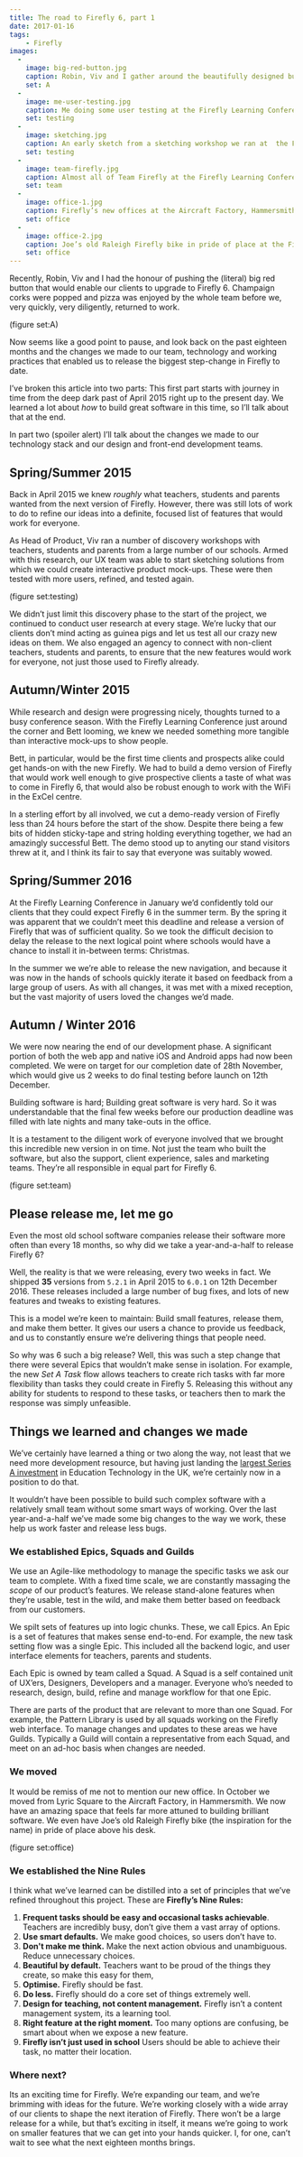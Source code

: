 ```yaml
---
title: The road to Firefly 6, part 1
date: 2017-01-16
tags:
    - Firefly
images:
  -
    image: big-red-button.jpg
    caption: Robin, Viv and I gather around the beautifully designed button to activate Firefly 6 in our offices in Hammersmith, 12th December 2016
    set: A
  -
    image: me-user-testing.jpg
    caption: Me doing some user testing at the Firefly Learning Conference in Birmingham, November 2016
    set: testing
  -
    image: sketching.jpg
    caption: An early sketch from a sketching workshop we ran at  the Firefly offices
    set: testing
  -
    image: team-firefly.jpg
    caption: Almost all of Team Firefly at the Firefly Learning Conference in Birmingham, 15th November 2016
    set: team
  -
    image: office-1.jpg
    caption: Firefly’s new offices at the Aircraft Factory, Hammersmith.
    set: office
  -
    image: office-2.jpg
    caption: Joe’s old Raleigh Firefly bike in pride of place at the Firefly offices in Hammersmith, October 2016
    set: office
---
```


Recently, Robin, Viv and I had the honour of pushing the (literal) big red button that would enable our clients to upgrade to Firefly 6. Champaign corks were popped and pizza was enjoyed by the whole team before we, very quickly, very diligently, returned to work.

(figure set:A)

Now seems like a good point to pause, and look back on the past eighteen months and the changes we made to our team, technology and working practices that enabled us to release the biggest step-change in Firefly to date.

I’ve broken this article into two parts: This first part starts with journey in time from the deep dark past of April 2015 right up to the present day. We learned a lot about _how_ to build great software in this time, so I’ll talk about that at the end.

In part two (spoiler alert) I’ll talk about the changes we made to our technology stack and our design and front-end development teams.


## Spring/Summer 2015

Back in April 2015 we knew _roughly_ what teachers, students and parents wanted from the next version of Firefly. However, there was still lots of work to do to refine our ideas into a definite, focused list of features that would work for everyone.

As Head of Product, Viv ran a number of discovery workshops with teachers, students and parents from a large number of our schools. Armed with this research, our UX team was able to start sketching solutions from which we could create interactive product mock-ups. These were then tested with more users, refined, and tested again.

(figure set:testing)

We didn’t just limit this discovery phase to the start of the project, we continued to conduct user research at every stage. We’re lucky that our clients don’t mind acting as guinea pigs and let us test all our crazy new ideas on them. We also engaged an agency to connect with non-client teachers, students and parents, to ensure that the new features would work for everyone, not just those used to Firefly already.

## Autumn/Winter 2015

While research and design were progressing nicely, thoughts turned to a busy conference season. With the Firefly Learning Conference just around the corner and Bett looming, we knew we needed something more tangible than interactive mock-ups to show people.

Bett, in particular, would be the first time clients and prospects alike could get hands-on with the new Firefly. We had to build a demo version of Firefly that would work well enough to give prospective clients a taste of what was to come in Firefly 6, that would also be robust enough to work with the WiFi in the ExCel centre.

In a sterling effort by all involved, we cut a demo-ready version of Firefly less than 24 hours before the start of the show. Despite there being a few bits of hidden sticky-tape and string holding everything together, we had an amazingly successful Bett. The demo stood up to anyting our stand visitors threw at it, and I think its fair to say that everyone was suitably wowed.

## Spring/Summer 2016

At the Firefly Learning Conference in January we’d confidently told our clients that they could expect Firefly 6 in the summer term. By the spring it was apparent that we couldn’t meet this deadline and release a version of Firefly that was of sufficient quality. So we took the difficult decision to delay the release to the next logical point where schools would have a chance to install it in-between terms: Christmas.

In the summer we we’re able to release the new navigation, and because it was now in the hands of schools quickly iterate it based on feedback from a large group of users. As with all changes, it was met with a mixed reception, but the vast majority of users loved the changes we’d made.

## Autumn / Winter 2016

We were now nearing the end of our development phase. A significant portion of both the web app and native iOS and Android apps had now been completed. We were on target for our completion date of 28th November, which would give us 2 weeks to do final testing before launch on 12th December.

Building software is hard; Building great software is very hard. So it was understandable that the final few weeks before our production deadline was filled with late nights and many take-outs in the office.

It is a testament to the diligent work of everyone involved that we brought this incredible new version in on time. Not just the team who built the software, but also the support, client experience, sales and marketing teams. They’re all responsible in equal part for Firefly 6.

(figure set:team)

## Please release me, let me go

Even the most old school software companies release their software more often than every 18 months, so why did we take a year-and-a-half to release Firefly 6?

Well, the reality is that we were releasing, every two weeks in fact. We shipped **35** versions from `5.2.1` in April 2015 to `6.0.1` on 12th December 2016. These releases included a large number of bug fixes, and lots of new features and tweaks to existing features.

This is a model we’re keen to maintain: Build small features, release them, and make them better. It gives our users a chance to provide us feedback, and us to constantly ensure we’re delivering things that people need.

So why was 6 such a big release? Well, this was such a step change that there were several Epics that wouldn’t make sense in isolation. For example, the new _Set A Task_ flow allows teachers to create rich tasks with far more flexibility than tasks they could create in Firefly 5. Releasing this without any ability for students to respond to these tasks, or teachers then to mark the response was simply unfeasible.


## Things we learned and changes we made

We’ve certainly have learned a thing or two along the way, not least that we need more development resource, but having just landing the [largest Series A investment](https://techcrunch.com/2016/11/15/firefly-takes-5-6m-series-a-for-its-learning-support-platform-for-schools/) in Education Technology in the UK, we’re certainly now in a position to do that.

It wouldn’t have been possible to build such complex software with a relatively small team without some smart ways of working. Over the last year-and-a-half we’ve made some big changes to the way we work, these help us work faster and release less bugs.

### We established Epics, Squads and Guilds

We use an Agile-like methodology to manage the specific tasks we ask our team to complete. With a fixed time scale, we are constantly massaging the _scope_ of our product’s features. We release stand-alone features when they’re usable, test in the wild, and make them better based on feedback from our customers.

We spilt sets of features up into logic chunks. These, we call Epics. An Epic is a set of features that makes sense end-to-end. For example, the new task setting flow was a single Epic. This included all the backend logic, and user interface elements for teachers, parents and students.

Each Epic is owned by team called a Squad. A Squad is a self contained unit of UX’ers, Designers, Developers and a manager. Everyone who’s needed to research, design, build, refine and manage workflow for that one Epic.

There are parts of the product that are relevant to more than one Squad. For example, the Pattern Library is used by all squads working on the Firefly web interface. To manage changes and updates to these areas we have Guilds. Typically a Guild will contain a representative from each Squad, and meet on an ad-hoc basis when changes are needed.

### We moved

It would be remiss of me not to mention our new office. In October we moved from Lyric Square to the Aircraft Factory, in Hammersmith. We now have an amazing space that feels far more attuned to building brilliant software. We even have Joe’s old Raleigh Firefly bike (the inspiration for the name) in pride of place above his desk.

(figure set:office)

### We established the Nine Rules

I think what we’ve learned can be distilled into a set of principles that we’ve refined throughout this project. These are **Firefly’s Nine Rules:**

1. **Frequent tasks should be easy and occasional tasks achievable**. Teachers are incredibly busy, don’t give them a vast array of options.
2. **Use smart defaults.** We make good choices, so users don’t have to.
3. **Don't make me think.** Make the next action obvious and unambiguous. Reduce unnecessary choices.
4. **Beautiful by default.** Teachers want to be proud of the things they create, so make this easy for them,
5. **Optimise.** Firefly should be fast.
6. **Do less.** Firefly should do a core set of things extremely well.
7. **Design for teaching, not content management.** Firefly isn’t a content management system, its a learning tool.
8. **Right feature at the right moment.** Too many options are confusing, be smart about when we expose a new feature.
9. **Firefly isn’t just used in school** Users should be able to achieve their task, no matter their location.

### Where next?

Its an exciting time for Firefly. We’re expanding our team, and we’re brimming with ideas for the future. We’re working closely with a wide array of our clients to shape the next iteration of Firefly. There won’t be a large release for a while, but that’s exciting in itself, it means we’re going to work on smaller features that we can get into your hands quicker. I, for one, can’t wait to see what the next eighteen months brings.

